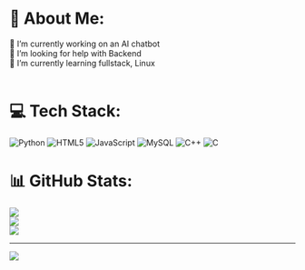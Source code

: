 # 💫 About Me:
🔭 I’m currently working on an AI chatbot<br>🤝 I’m looking for help with Backend<br>🌱 I’m currently learning fullstack, Linux <br><br>


# 💻 Tech Stack:
![Python](https://img.shields.io/badge/python-3670A0?style=for-the-badge&logo=python&logoColor=ffdd54) ![HTML5](https://img.shields.io/badge/html5-%23E34F26.svg?style=for-the-badge&logo=html5&logoColor=white) ![JavaScript](https://img.shields.io/badge/javascript-%23323330.svg?style=for-the-badge&logo=javascript&logoColor=%23F7DF1E) ![MySQL](https://img.shields.io/badge/mysql-4479A1.svg?style=for-the-badge&logo=mysql&logoColor=white) ![C++](https://img.shields.io/badge/c++-%2300599C.svg?style=for-the-badge&logo=c%2B%2B&logoColor=white) ![C](https://img.shields.io/badge/c-%2300599C.svg?style=for-the-badge&logo=c&logoColor=white)
# 📊 GitHub Stats:
![](https://github-readme-stats.vercel.app/api?username=Prathu3110&theme=dark&hide_border=false&include_all_commits=false&count_private=false)<br/>
![](https://github-readme-streak-stats.herokuapp.com/?user=Prathu3110&theme=dark&hide_border=false)<br/>
![](https://github-readme-stats.vercel.app/api/top-langs/?username=Prathu3110&theme=dark&hide_border=false&include_all_commits=false&count_private=false&layout=compact)

---
[![](https://visitcount.itsvg.in/api?id=Prathu3110&icon=0&color=0)](https://visitcount.itsvg.in)

<!-- Proudly created with GPRM ( https://gprm.itsvg.in ) -->
